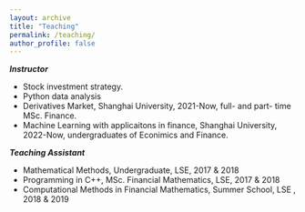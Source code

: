 ```yaml
---
layout: archive
title: "Teaching"
permalink: /teaching/
author_profile: false
---
```


***Instructor***

- Stock investment strategy.
- Python data analysis
- Derivatives Market,  Shanghai University, 2021-Now, full- and part- time MSc. Finance.
- Machine Learning with applicaitons in finance, Shanghai University, 2022-Now, undergraduates of Econimics and Finance.


***Teaching Assistant***

- Mathematical Methods, Undergraduate, LSE, 2017 & 2018
- Programming in C++, MSc. Financial Mathematics, LSE, 2017 & 2018
- Computational Methods in Financial Mathematics, Summer School, LSE , 2018 & 2019
